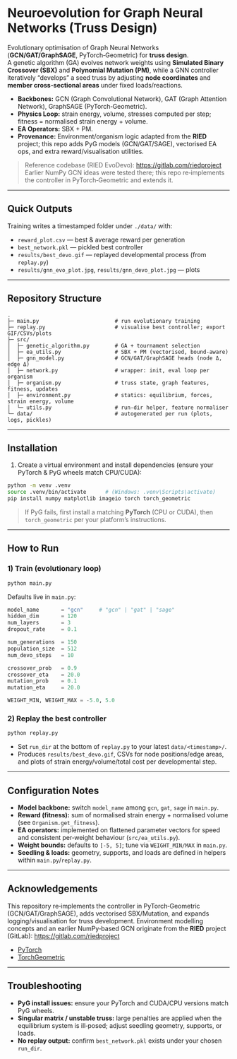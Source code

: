 # Neuroevolution for Graph Neural Networks (Truss Design)

Evolutionary optimisation of Graph Neural Networks (**GCN/GAT/GraphSAGE**, PyTorch‑Geometric) for **truss design**.  
A genetic algorithm (GA) evolves network weights using **Simulated Binary Crossover (SBX)** and **Polynomial Mutation (PM)**, while a GNN controller iteratively “develops” a seed truss by adjusting **node coordinates** and **member cross‑sectional areas** under fixed loads/reactions.

- **Backbones:** GCN (Graph Convolutional Network), GAT (Graph Attention Network), GraphSAGE (PyTorch‑Geometric).
- **Physics Loop:** strain energy, volume, stresses computed per step; fitness = normalised strain energy + volume.
- **EA Operators:** SBX + PM.
- **Provenance:** Environment/organism logic adapted from the **RIED** project; this repo adds PyG models (GCN/GAT/SAGE), vectorised EA ops, and extra reward/visualisation utilities.

> Reference codebase (RIED EvoDevo): https://gitlab.com/riedproject  
> Earlier NumPy GCN ideas were tested there; this repo re‑implements the controller in PyTorch‑Geometric and extends it.

---

## Quick Outputs

Training writes a timestamped folder under `./data/` with:
- `reward_plot.csv` — best & average reward per generation
- `best_network.pkl` — pickled best controller
- `results/best_devo.gif` — replayed developmental process (from `replay.py`)
- `results/gnn_evo_plot.jpg`, `results/gnn_devo_plot.jpg` — plots

---

## Repository Structure

```
.
├─ main.py                        # run evolutionary training
├─ replay.py                      # visualise best controller; export GIF/CSVs/plots
├─ src/
│  ├─ genetic_algorithm.py        # GA + tournament selection
│  ├─ ea_utils.py                 # SBX + PM (vectorised, bound‑aware)
│  ├─ gnn_model.py                # GCN/GAT/GraphSAGE heads (node Δ, edge Δ)
│  ├─ network.py                  # wrapper: init, eval loop per organism
│  ├─ organism.py                 # truss state, graph features, fitness, updates
│  ├─ environment.py              # statics: equilibrium, forces, strain energy, volume
│  └─ utils.py                    # run‑dir helper, feature normaliser
└─ data/                          # autogenerated per run (plots, logs, pickles)
```

---

## Installation

1) Create a virtual environment and install dependencies (ensure your PyTorch & PyG wheels match CPU/CUDA):
```bash
python -m venv .venv
source .venv/bin/activate      # (Windows: .venv\Scripts\activate)
pip install numpy matplotlib imageio torch torch_geometric
```
> If PyG fails, first install a matching **PyTorch** (CPU or CUDA), then `torch_geometric` per your platform’s instructions.

---

## How to Run

### 1) Train (evolutionary loop)
```bash
python main.py
```
Defaults live in `main.py`:
```python
model_name       = "gcn"     # "gcn" | "gat" | "sage"
hidden_dim       = 120
num_layers       = 3
dropout_rate     = 0.1

num_generations  = 150
population_size  = 512
num_devo_steps   = 10

crossover_prob   = 0.9
crossover_eta    = 20.0
mutation_prob    = 0.1
mutation_eta     = 20.0

WEIGHT_MIN, WEIGHT_MAX = -5.0, 5.0
```

### 2) Replay the best controller
```bash
python replay.py
```
- Set `run_dir` at the bottom of `replay.py` to your latest `data/<timestamp>/`.
- Produces `results/best_devo.gif`, CSVs for node positions/edge areas, and plots of strain energy/volume/total cost per developmental step.

---

## Configuration Notes

- **Model backbone:** switch `model_name` among `gcn`, `gat`, `sage` in `main.py`.
- **Reward (fitness):** sum of normalised strain energy + normalised volume (see `Organism.get_fitness`).
- **EA operators:** implemented on flattened parameter vectors for speed and consistent per‑weight behaviour (`src/ea_utils.py`).
- **Weight bounds:** defaults to `[-5, 5]`; tune via `WEIGHT_MIN/MAX` in `main.py`.
- **Seedling & loads:** geometry, supports, and loads are defined in helpers within `main.py`/`replay.py`.

---

## Acknowledgements



This repository re‑implements the controller in PyTorch‑Geometric (GCN/GAT/GraphSAGE), adds vectorised SBX/Mutation, and expands logging/visualisation for truss development. Environment modelling concepts and an earlier NumPy‑based GCN originate from the **RIED** project (GitLab): https://gitlab.com/riedproject

- [PyTorch](https://pytorch.org/)
- [TorchGeometric](https://pytorch-geometric.readthedocs.io/en/latest/)
---

## Troubleshooting

- **PyG install issues:** ensure your PyTorch and CUDA/CPU versions match PyG wheels.
- **Singular matrix / unstable truss:** large penalties are applied when the equilibrium system is ill‑posed; adjust seedling geometry, supports, or loads.
- **No replay output:** confirm `best_network.pkl` exists under your chosen `run_dir`.
